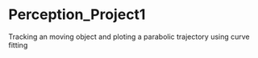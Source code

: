 # Perception_Project1
 Tracking an moving object and ploting a parabolic trajectory using curve fitting
